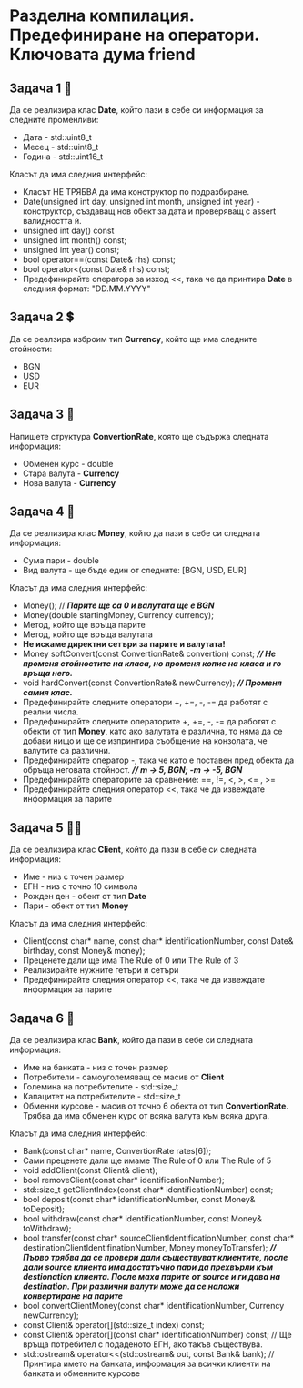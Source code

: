 # Разделна компилация. Предефиниране на оператори. Ключовата дума friend

## Задача 1 :calendar:

Да се реализира клас **Date**, който пази в себе си информация за следните променливи:

* Дата - std::uint8_t
* Месец - std::uint8_t
* Година - std::uint16_t

Класът да има следния интерфейс:

* Класът НЕ ТРЯБВА да има конструктор по подразбиране.
* Date(unsigned int day, unsigned int month, unsigned int year) - конструктор, създаващ нов обект за дата и проверяващ с assert валидността й.
* unsigned int day() const
* unsigned int month() const;
* unsigned int year() const;
* bool operator==(const Date& rhs) const;
* bool operator<(const Date& rhs) const;
* Предефинирайте оператора за изход <<, така че да принтира **Date** в следния формат: "DD.MM.YYYY"

## Задача 2 :heavy_dollar_sign:

Да се реалзира изброим тип **Currency**, който ще има следните стойности:

* BGN
* USD
* EUR

## Задача 3 :currency_exchange:

Напишете структура **ConvertionRate**, която ще съдържа следната информация:

* Обменен курс - double
* Стара валута - **Currency**
* Нова валута - **Currency**

## Задача 4 :money_mouth_face:

Да се реализира клас **Money**, който да пази в себе си следната информация:

* Сума пари - double
* Вид валута - ще бъде един от следните: [BGN, USD, EUR]

Класът да има следния интерфейс:

* Money(); // ***Парите ще са 0 и валутата ще е BGN***
* Money(double startingMoney, Currency currency);
* Метод, който ще връща парите
* Метод, който ще връща валутата
* **Не искаме директни сетъри за парите и валутата!**
* Money softConvert(const ConvertionRate& convertion) const; ***// Не променя стойностите на класа, но променя копие на класа и го връща него.***
* void hardConvert(const ConvertionRate& newCurrency); ***// Променя самия клас.***
* Предефинирайте следните оператори +, +=, -, -= да работят с реални числа.
* Предефинирайте следните операторите +, +=, -, -= да работят с обекти от тип **Money**, като ако валутата е различна, то няма да се добави нищо и ще се изпринтира съобщение на конзолата, че валутите са различни.
* Предефинирайте оператор -, така че като е поставен пред обекта да обръща неговата стойност. ***// m -> 5, BGN; -m -> -5, BGN***
* Предефинирайте операторите за сравнение: ==, !=, <, >, <= , >=
* Предефинирайте следния оператор <<, така че да извеждате информация за парите

## Задача 5 :man_beard:

Да се реализира клас **Client**, който да пази в себе си следната информация:

* Име - низ с точен размер
* ЕГН - низ с точно 10 символа
* Рожден ден - обект от тип **Date**
* Пари - обект от тип **Money**

Класът да има следния интерфейс:

* Client(const char\* name, const char\* identificationNumber, const Date& birthday, const Money& money);
* Преценете дали ще има The Rule of 0 или The Rule of 3
* Реализирайте нужните гетъри и сетъри
* Предефинирайте следния оператор <<, така че да извеждате информация за парите

## Задача 6 :bank:

Да се реализира клас **Bank**, който да пази в себе си следната информация:

* Име на банката - низ с точен размер
* Потребители - самоуголемяващ се масив от **Client**
* Големина на потребителите - std::size_t
* Капацитет на потребителите - std::size_t
* Обменни курсове - масив от точно 6 обекта от тип **ConvertionRate**. Трябва да има обменен курс от всяка валута към всяка друга.

Класът да има следния интерфейс:

* Bank(const char* name, ConvertionRate rates[6]);
* Сами преценете дали ще имаме The Rule of 0 или The Rule of 5
* void addClient(const Client& client);
* bool removeClient(const char* identificationNumber);
* std::size_t getClientIndex(const char* identificationNumber) const;
* bool deposit(const char* identificationNumber, const Money& toDeposit);
* bool withdraw(const char* identificationNumber, const Money& toWithdraw);
* bool transfer(const char\* sourceClientIdentificationNumber, const char\* destinationClientIdentifinationNumber, Money moneyToTransfer); ***// Първо трябва да се провери дали съществуват клиентите, после дали source клиента има достатъчно пари да прехвърли към destionation клиента. После маха парите от source и ги дава на destination. При различни валути може да се наложи конвертиране на парите***
* bool convertClientMoney(const char* identificationNumber, Currency newCurrency);
* const Client& operator[](std::size_t index) const;
* const Client& operator[](const char* identificationNumber) const; // Ще връща потребител с подаденото ЕГН, ако такъв съществува.
* std::ostream& operator<<(std::ostream& out, const Bank& bank); // Принтира името на банката, информация за всички клиенти на банката и обменните курсове
